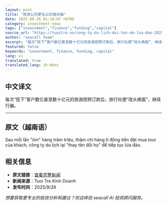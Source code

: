```yaml
---
layout: post
title: "旅游公司更名以实施诈骗"
date: 2025-09-26 01:18:07 +0700
category: investment-news
tags: ["investment","finance","funding","capital"]
source_url: "https://tuoitre.vn/cong-ty-du-lich-doi-ten-de-lua-dao-20250925232440066.htm"
author: "seacall Team"
excerpt: "每次“揽下”客户数亿甚至数十亿元的旅游团预订款后，旅行社便“改头换面”，继续行骗。..."
featured: false
keywords: "investment, finance, funding, capital"
lang: vi
translated: true
translated_lang: zh-Hans
---
```


## 中文译文

每次“揽下”客户数亿甚至数十亿元的旅游团预订款后，旅行社便“改头换面”，继续行骗。

---

## 原文（越南语）

Sau mỗi lần "ôm" hàng trăm triệu, thậm chí hàng tỉ đồng tiền đặt mua tour của khách, công ty du lịch lại "thay tên đổi họ" để tiếp tục lừa đảo.

## 相关信息

- **原文链接**：[查看完整新闻](https://tuoitre.vn/cong-ty-du-lich-doi-ten-de-lua-dao-20250925232440066.htm)
- **新闻来源**：Tuoi Tre Kinh Doanh
- **发布时间**：2025/9/26

*想要获取更专业的投资分析和建议？欢迎体验 seacall AI 投资顾问服务。*